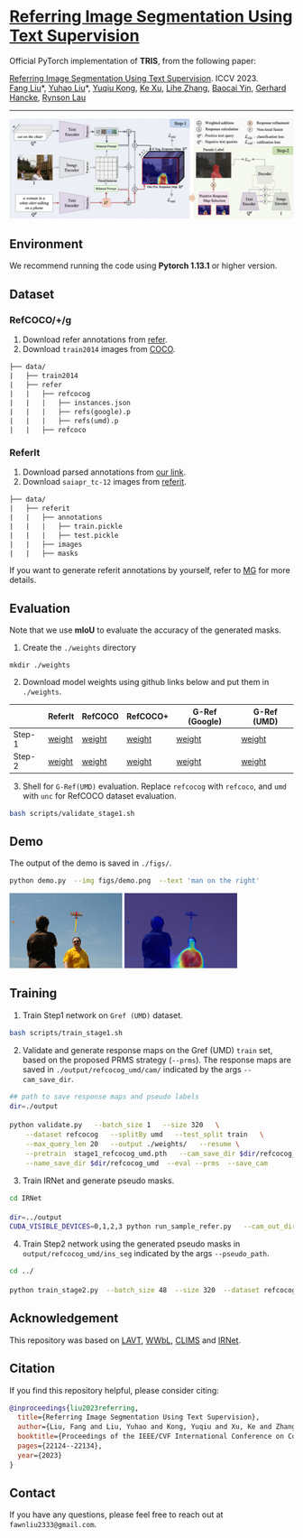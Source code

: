 # [Referring Image Segmentation Using Text Supervision](https://arxiv.org/abs/2308.14575)

Official PyTorch implementation of **TRIS**, from the following paper:

[Referring Image Segmentation Using Text Supervision](https://arxiv.org/abs/2308.14575). ICCV 2023. \
[Fang Liu](https://scholar.google.com/citations?user=cBFup5QAAAAJ&hl=en&oi=sra)\*, [Yuhao Liu](https://scholar.google.com/citations?user=eHWiGU8AAAAJ&hl=en&oi=sra)\*, [Yuqiu Kong](https://scholar.google.com/citations?user=nKrhk4UAAAAJ&hl=en&oi=sra), [Ke Xu](https://scholar.google.com/citations?user=2meBhbQAAAAJ&hl=en&oi=sra), [Lihe Zhang](https://scholar.google.com/citations?user=XGPdQbIAAAAJ&hl=en&oi=ao), [Baocai Yin](https://scholar.google.com/citations?user=uXtYy_8AAAAJ&hl=en&oi=sra), [Gerhard Hancke](https://scholar.google.com/citations?user=C2iR3xUAAAAJ&hl=en&oi=ao), [Rynson Lau](https://www.cs.cityu.edu.hk/~rynson/)


--- 
<p align="left">
<img src="figs/pipeline.png"  class="center">
</p>


## Environment
We recommend running the code using <b>Pytorch 1.13.1</b> or higher version.
<!-- ```bash
conda env create -f environment.yml
``` -->

## Dataset 
### RefCOCO/+/g
1. Download refer annotations from [refer](https://github.com/lichengunc/refer).
2. Download `train2014` images from [COCO](https://cocodataset.org/#download).

```
├── data/
|   ├── train2014
|   ├── refer
|   |   ├── refcocog
|   |   |   ├── instances.json
|   |   |   ├── refs(google).p
|   |   |   ├── refs(umd).p
|   |   ├── refcoco
```

### ReferIt
1. Download parsed annotations from [our link](https://github.com/fawnliu/storage/releases/download/v1.0.2/referit_annotations.zip).
2. Download `saiapr_tc-12` images from [referit](https://web.archive.org/web/20220515000000/http://bvisionweb1.cs.unc.edu/licheng/referit/data/images/saiapr_tc-12.zip).

```
├── data/
|   ├── referit
|   |   ├── annotations
|   |   |   ├── train.pickle
|   |   |   ├── test.pickle
|   |   ├── images
|   |   ├── masks
```

If you want to generate referit annotations by yourself, refer to [MG](https://github.com/hassanhub/MultiGrounding/tree/master/data) for more details.




## Evaluation

Note that we use <b>mIoU</b> to evaluate the accuracy of the generated masks.

1. Create the `./weights` directory 
```shell
mkdir ./weights
```
2. Download model weights using github links below and put them in `./weights`.

|  | ReferIt | RefCOCO | RefCOCO+ | G-Ref (Google) | G-Ref (UMD) |
|---|---|---|---|---|---|
|Step-1| [weight](https://github.com/fawnliu/storage/releases/download/v1.0.4/stage1_referit.pth) | [weight](https://github.com/fawnliu/storage/releases/download/v1.0.4/stage1_refcoco.pth) |  [weight](https://github.com/fawnliu/storage/releases/download/v1.0.4/stage1_refcoco+.pth) | [weight](https://github.com/fawnliu/storage/releases/download/v1.0.4/stage1_refcocog_google.pth) | [weight](https://github.com/fawnliu/storage/releases/download/v1.0.4/stage1_refcocog_umd.pth) |
|Step-2| [weight](https://github.com/fawnliu/storage/releases/download/v1.0.1/stage2_referit.pth) | [weight](https://github.com/fawnliu/storage/releases/download/v1.0.1/stage2_refcoco.pth) | [weight](https://github.com/fawnliu/storage/releases/download/v1.0.1/stage2_refcoco+.pth) | [weight](https://github.com/fawnliu/storage/releases/download/v1.0.1/stage2_refcocog_google.pth) | [weight](https://github.com/fawnliu/storage/releases/download/v1.0.1/stage2_refcocog_umd.pth) | 

3. Shell for `G-Ref(UMD)` evaluation. Replace `refcocog` with `refcoco`, and `umd` with `unc` for RefCOCO dataset evaluation. 

```bash
bash scripts/validate_stage1.sh
```

<!-- ```bash
python validate.py  --batch_size 1  --size 320  --dataset refcocog  --splitBy umd  --test_split val  --max_query_len 20  --dataset_root ./data  --output weights/  --resume --pretrain  stage1_refcocog_umd.pth  --eval 
```
For ReferIt dataset:
```bash
python validate_referit.py   --batch_size 1   --size 320   --dataset referit   --test_split test   --backbone clip-RN50   --max_query_len 20   --dataset_root ./data/referit/   --output weights/   --resume --pretrain stage1_referit.pth   --eval 
``` -->

## Demo
The output of the demo is saved in `./figs/`.
```bash
python demo.py  --img figs/demo.png  --text 'man on the right'
```
<p align="left">
  <img src="figs/demo.png" style="width: 200px; height: auto; ">
  <img src="figs/demo_(man on the right).png" style="width: 200px; height: auto;">
</p>


## Training

1. Train Step1 network on `Gref (UMD)` dataset.
```bash
bash scripts/train_stage1.sh
```
<!-- ```bash
python train_stage1.py  --batch_size 48  --size 320  --dataset refcocog  --splitBy umd  --test_split val  --epoch 15  --backbone clip-RN50  --max_query_len 20  --negative_samples 3  --output ./weights/refcocog_umd --board_folder ./output/board 
``` -->

2. Validate and generate response maps on the  Gref (UMD) `train` set, based on the proposed PRMS strategy (`--prms`). 
The response maps are saved in `./output/refcocog_umd/cam/` indicated by the args `--cam_save_dir`.

```bash
## path to save response maps and pseudo labels
dir=./output

python validate.py   --batch_size 1   --size 320   \
    --dataset refcocog   --splitBy umd   --test_split train   \
    --max_query_len 20   --output ./weights/   --resume \
    --pretrain  stage1_refcocog_umd.pth   --cam_save_dir $dir/refcocog_umd/cam/   \
    --name_save_dir $dir/refcocog_umd  --eval --prms  --save_cam 
```

3. Train IRNet and generate pseudo masks.

```bash
cd IRNet

dir=../output
CUDA_VISIBLE_DEVICES=0,1,2,3 python run_sample_refer.py   --cam_out_dir $dir/refcocog_umd/cam   --ir_label_out_dir $dir/refcocog_umd/ir_label   --ins_seg_out_dir $dir/refcocog_umd/ins_seg   --train_list $dir/refcocog_umd/refcocog_train_names.json   --cam_eval_thres 0.15   --work_space output_refer/refcocog_umd   --num_workers 8   --irn_batch_size 96   --cam_to_ir_label_pass True   --train_irn_pass True   --make_ins_seg_pass True 
```

4. Train Step2 network using the generated pseudo masks in `output/refcocog_umd/ins_seg` indicated by the args `--pseudo_path`. 

```bash
cd ../

python train_stage2.py  --batch_size 48  --size 320  --dataset refcocog  --splitBy umd  --test_split val  --bert_tokenizer clip  --backbone clip-RN50  --max_query_len 20  --epoch 15  --pseudo_path output/refcocog_umd/ins_seg  --output ./weights/stage2/pseudo_refcocog_umd
```

## Acknowledgement
This repository was based on [LAVT](https://github.com/yz93/LAVT-RIS), [WWbL](https://github.com/talshaharabany/what-is-where-by-looking), [CLIMS](https://github.com/CVI-SZU/CLIMS) and [IRNet](https://github.com/jiwoon-ahn/irn).



## Citation
If you find this repository helpful, please consider citing:
```bibtex
@inproceedings{liu2023referring,
  title={Referring Image Segmentation Using Text Supervision},
  author={Liu, Fang and Liu, Yuhao and Kong, Yuqiu and Xu, Ke and Zhang, Lihe and Yin, Baocai and Hancke, Gerhard and Lau, Rynson},
  booktitle={Proceedings of the IEEE/CVF International Conference on Computer Vision},
  pages={22124--22134},
  year={2023}
}
```


## Contact
If you have any questions, please feel free to reach out at `fawnliu2333@gmail.com`.
